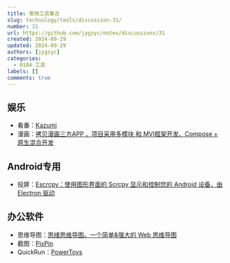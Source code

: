 ```yaml
---
title: 常用工具集合
slug: technology/tools/discussion-31/
number: 31
url: https://github.com/jygzyc/notes/discussions/31
created: 2024-09-29
updated: 2024-09-29
authors: [jygzyc]
categories: 
  - 0104-工具
labels: []
comments: true
---
```


<!-- common_tools -->

## 娱乐

- 看番：[Kazumi](https://github.com/Predidit/Kazumi)
- 漫画：[拷贝漫画三方APP 、项目采用多模块 和 MVI框架开发、Compose + 原生混合开发](https://github.com/crowforkotlin/pastemangax)

## Android专用

- 投屏：[Escrcpy：使用图形界面的 Scrcpy 显示和控制您的 Android 设备，由 Electron 驱动](https://github.com/viarotel-org/escrcpy)

## 办公软件

- 思维导图：[思绪思维导图。一个简单&强大的 Web 思维导图](https://github.com/wanglin2/mind-map)
- 截图：[PixPin](https://pixpinapp.com/)
- QuickRun：[PowerToys](https://github.com/microsoft/PowerToys)
